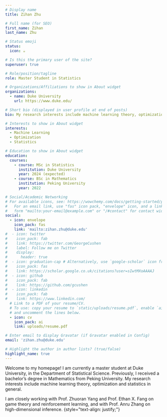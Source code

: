 ```yaml
---
# Display name
title: Zihan Zhu

# Full name (for SEO)
first_name: Zihan
last_name: Zhu

# Status emoji
status:
  icon: ☕️

# Is this the primary user of the site?
superuser: true

# Role/position/tagline
role: Master Student in Statistics

# Organizations/Affiliations to show in About widget
organizations:
  - name: Duke University
    url: https://www.duke.edu/

# Short bio (displayed in user profile at end of posts)
bio: My research interests include machine learning theory, optimization and statistics in general.

# Interests to show in About widget
interests:
  - Machine Learning
  - Optimization
  - Statistics

# Education to show in About widget
education:
  courses:
    - course: MSc in Statistics
      institution: Duke University
      year: 2024 (expected)
    - course: BSc in Mathematics
      institution: Peking University
      year: 2022

# Social/Academic Networking
# For available icons, see: https://wowchemy.com/docs/getting-started/page-builder/#icons
#   For an email link, use "fas" icon pack, "envelope" icon, and a link in the
#   form "mailto:your-email@example.com" or "/#contact" for contact widget.
social:
  - icon: envelope
    icon_pack: fas
    link: 'mailto:zihan.zhu@duke.edu'
#  - icon: twitter
#    icon_pack: fab
#    link: https://twitter.com/GeorgeCushen
#    label: Follow me on Twitter
#    display:
#      header: true
#  - icon: graduation-cap # Alternatively, use `google-scholar` icon from `ai` icon pack
#    icon_pack: fas
#    link: https://scholar.google.co.uk/citations?user=sIwtMXoAAAAJ
#  - icon: github
#    icon_pack: fab
#    link: https://github.com/gcushen
#  - icon: linkedin
#    icon_pack: fab
#    link: https://www.linkedin.com/
  # Link to a PDF of your resume/CV.
  # To use: copy your resume to `static/uploads/resume.pdf`, enable `ai` icons in `params.yaml`,
  # and uncomment the lines below.
  - icon: cv
    icon_pack: ai
    link: uploads/resume.pdf

# Enter email to display Gravatar (if Gravatar enabled in Config)
email: 'zihan.zhu@duke.edu'

# Highlight the author in author lists? (true/false)
highlight_name: true
---
```


Welcome to my homepage! I am currently a master student at Duke University, in the Department of Statistical Science. Previously, I received a bachelor’s degree in Mathematics from Peking University. My research interests include machine learning theory, optimization and statistics in general.

I am closely working with Prof. Zhuoran Yang and Prof. Ethan X. Fang on game theory and reinforcement learning, and with Prof. Anru Zhang on high-dimensional inference.
{style="text-align: justify;"}
